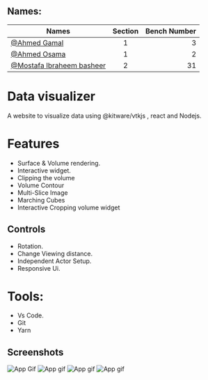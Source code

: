 



  ## Names:
  | Names       | Section           | Bench Number  |
| ------------- |:-------------:| -----:|
| [@Ahmed Gamal](https://github.com/Ahmed-gamal-elmahdy)     | 1 | 3 |
| [@Ahmed Osama](https://github.com/ahmedosamaismail)     | 1     |   2 |
| [@Mostafa Ibraheem basheer](https://github.com/Mostafa-Ibraheem-basheer) | 2      |    31 |

# Data visualizer

A website to visualize data using @kitware/vtkjs , react and Nodejs.
  


# Features

 - Surface & Volume rendering.
 - Interactive widget.
 -  Clipping the volume 
 - Volume Contour
- Multi-Slice Image
- Marching Cubes
- Interactive Cropping volume widget
 ## Controls
 - Rotation.
 - Change Viewing distance.
 - Independent Actor Setup.
 - Responsive Ui.
 # Tools:
 - Vs Code.
 - Git
 - Yarn 
 ## Screenshots

![App Gif](https://s10.gifyu.com/images/clipGif.gif)
![App gif](https://s10.gifyu.com/images/sliceGif.gif)
![App gif](https://s10.gifyu.com/images/isoGif.gif)
![App gif](https://s10.gifyu.com/images/cropGif.gif)
							                 
